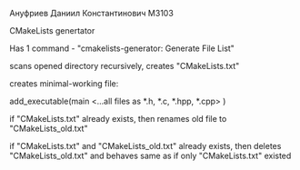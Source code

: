 Ануфриев Даниил Константинович М3103

CMakeLists genertator

Has 1 command - "cmakelists-generator: Generate File List"

scans opened directory recursively, creates "CMakeLists.txt"

creates minimal-working file:

add_executable(main
<...all files as *.h, *.c, *.hpp, *.cpp>
)

if "CMakeLists.txt" already exists, then renames old file to "CMakeLists_old.txt"

if "CMakeLists.txt" and "CMakeLists_old.txt" already exists, then deletes "CMakeLists_old.txt" and behaves same as if only "CMakeLists.txt" existed
